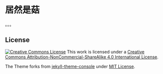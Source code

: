 # 居然是菇

。。。

## License

[![Creative Commons License](https://camo.githubusercontent.com/0ed85b201e98c33d7d6ecb9679be6183569c2f97ad7e2937b0c226e0c2048eeb/68747470733a2f2f692e6372656174697665636f6d6d6f6e732e6f72672f6c2f62792d6e632d73612f342e302f38307831352e706e67)](http://creativecommons.org/licenses/by-nc-sa/4.0/)
This work is licensed under a [Creative Commons Attribution-NonCommercial-ShareAlike 4.0 International License](http://creativecommons.org/licenses/by-nc-sa/4.0/).

The Theme forks from [jekyll-theme-console](https://github.com/b2a3e8/jekyll-theme-console) under [MIT License](https://opensource.org/licenses/MIT).